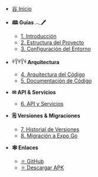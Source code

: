 <!-- docs/_sidebar.md -->

* [⾕ Inicio](/)

* **🕮 Guías 𓂃🖊**
  * [1. Introducción](1.Introduccion.md)
  * [2. Estructura del Proyecto](2.Estructura-del-Proyecto.md)
  * [3. Configuración del Entorno](3.Configuracion-del-Entorno.md)

* **𓍊𓋼𓍊𓋼𓍊 Arquitectura**
  * [4. Arquitectura del Código](4.Arquitectura-del-Codigo.md)
  * [5. Documentación de Código](5.Documentacion-de-Codigo.md)

* **✉ API & Servicios**
  * [6. API y Servicios](6.API-Servicios.md)

* **🗒 Versiones & Migraciones**
  * [7. Historial de Versiones](7.Historial-de-Versiones.md)
  * [8. Migración a Expo Go](8.Migracion-Expo-Go-Guia-Completa.md)

* **🕸 Enlaces**
  * [⚛ GitHub](https://github.com/FERNANDOANGEL202123767/ClevCloud-app)
  * [⚛ Descargar APK](https://github.com/FERNANDOANGEL202123767/ClevCloud-app/releases/tag/V1)